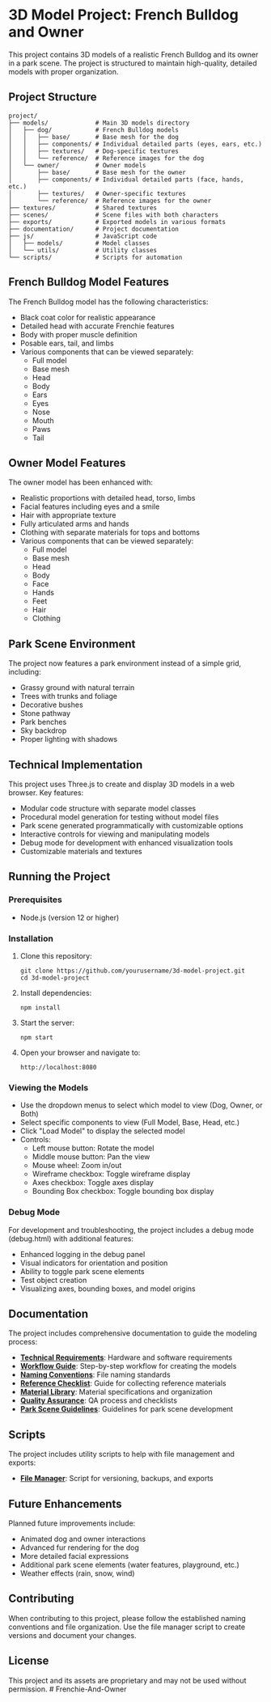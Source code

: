# 3D Model Project: French Bulldog and Owner

This project contains 3D models of a realistic French Bulldog and its owner in a park scene. The project is structured to maintain high-quality, detailed models with proper organization.

## Project Structure

```
project/
├── models/             # Main 3D models directory
│   ├── dog/            # French Bulldog models
│   │   ├── base/       # Base mesh for the dog
│   │   ├── components/ # Individual detailed parts (eyes, ears, etc.)
│   │   ├── textures/   # Dog-specific textures
│   │   └── reference/  # Reference images for the dog
│   └── owner/          # Owner models
│       ├── base/       # Base mesh for the owner
│       ├── components/ # Individual detailed parts (face, hands, etc.)
│       ├── textures/   # Owner-specific textures
│       └── reference/  # Reference images for the owner
├── textures/           # Shared textures
├── scenes/             # Scene files with both characters
├── exports/            # Exported models in various formats
├── documentation/      # Project documentation
├── js/                 # JavaScript code
│   ├── models/         # Model classes
│   └── utils/          # Utility classes
└── scripts/            # Scripts for automation
```

## French Bulldog Model Features

The French Bulldog model has the following characteristics:

- Black coat color for realistic appearance
- Detailed head with accurate Frenchie features
- Body with proper muscle definition
- Posable ears, tail, and limbs
- Various components that can be viewed separately:
  - Full model
  - Base mesh
  - Head
  - Body
  - Ears
  - Eyes
  - Nose
  - Mouth
  - Paws
  - Tail

## Owner Model Features

The owner model has been enhanced with:

- Realistic proportions with detailed head, torso, limbs
- Facial features including eyes and a smile
- Hair with appropriate texture
- Fully articulated arms and hands
- Clothing with separate materials for tops and bottoms
- Various components that can be viewed separately:
  - Full model
  - Base mesh
  - Head
  - Body
  - Face
  - Hands
  - Feet
  - Hair
  - Clothing

## Park Scene Environment

The project now features a park environment instead of a simple grid, including:

- Grassy ground with natural terrain
- Trees with trunks and foliage
- Decorative bushes
- Stone pathway
- Park benches
- Sky backdrop
- Proper lighting with shadows

## Technical Implementation

This project uses Three.js to create and display 3D models in a web browser. Key features:

- Modular code structure with separate model classes
- Procedural model generation for testing without model files
- Park scene generated programmatically with customizable options
- Interactive controls for viewing and manipulating models
- Debug mode for development with enhanced visualization tools
- Customizable materials and textures

## Running the Project

### Prerequisites

- Node.js (version 12 or higher)

### Installation

1. Clone this repository:
   ```
   git clone https://github.com/yourusername/3d-model-project.git
   cd 3d-model-project
   ```

2. Install dependencies:
   ```
   npm install
   ```

3. Start the server:
   ```
   npm start
   ```

4. Open your browser and navigate to:
   ```
   http://localhost:8080
   ```

### Viewing the Models

- Use the dropdown menus to select which model to view (Dog, Owner, or Both)
- Select specific components to view (Full Model, Base, Head, etc.)
- Click "Load Model" to display the selected model
- Controls:
  - Left mouse button: Rotate the model
  - Middle mouse button: Pan the view
  - Mouse wheel: Zoom in/out
  - Wireframe checkbox: Toggle wireframe display
  - Axes checkbox: Toggle axes display
  - Bounding Box checkbox: Toggle bounding box display

### Debug Mode

For development and troubleshooting, the project includes a debug mode (debug.html) with additional features:

- Enhanced logging in the debug panel
- Visual indicators for orientation and position
- Ability to toggle park scene elements
- Test object creation
- Visualizing axes, bounding boxes, and model origins

## Documentation

The project includes comprehensive documentation to guide the modeling process:

- **[Technical Requirements](documentation/technical_requirements.md)**: Hardware and software requirements
- **[Workflow Guide](documentation/workflow_guide.md)**: Step-by-step workflow for creating the models
- **[Naming Conventions](documentation/naming_conventions.md)**: File naming standards
- **[Reference Checklist](documentation/reference_checklist.md)**: Guide for collecting reference materials
- **[Material Library](documentation/material_library.md)**: Material specifications and organization
- **[Quality Assurance](documentation/quality_assurance.md)**: QA process and checklists
- **[Park Scene Guidelines](scenes/park_scene_guidelines.md)**: Guidelines for park scene development

## Scripts

The project includes utility scripts to help with file management and exports:

- **[File Manager](scripts/file_manager.py)**: Script for versioning, backups, and exports

## Future Enhancements

Planned future improvements include:

- Animated dog and owner interactions
- Advanced fur rendering for the dog
- More detailed facial expressions
- Additional park scene elements (water features, playground, etc.)
- Weather effects (rain, snow, wind)

## Contributing

When contributing to this project, please follow the established naming conventions and file organization. Use the file manager script to create versions and document your changes.

## License

This project and its assets are proprietary and may not be used without permission. #   F r e n c h i e - A n d - O w n e r  
 
